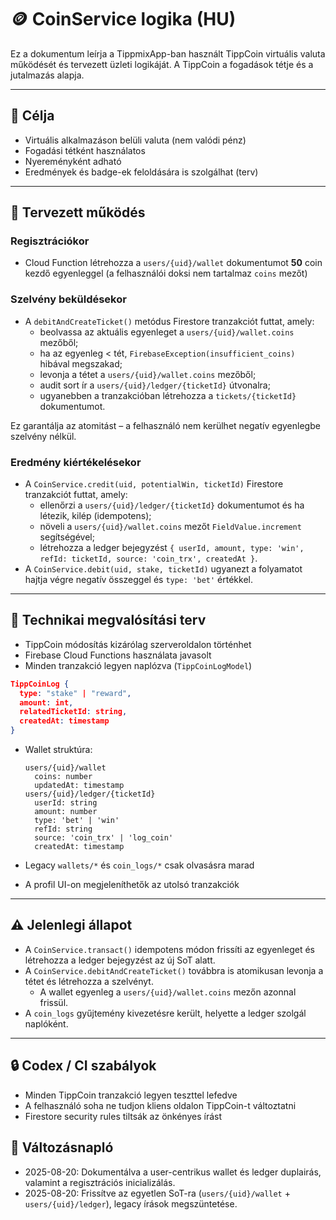 # 🪙 CoinService logika (HU)

Ez a dokumentum leírja a TippmixApp-ban használt TippCoin virtuális valuta működését és tervezett üzleti logikáját.
A TippCoin a fogadások tétje és a jutalmazás alapja.

---

## 🎯 Célja

- Virtuális alkalmazáson belüli valuta (nem valódi pénz)
- Fogadási tétként használatos
- Nyereményként adható
- Eredmények és badge-ek feloldására is szolgálhat (terv)

---

## 🧠 Tervezett működés

### Regisztrációkor

- Cloud Function létrehozza a `users/{uid}/wallet` dokumentumot **50** coin kezdő egyenleggel (a felhasználói doksi nem tartalmaz `coins` mezőt)

### Szelvény beküldésekor

- A `debitAndCreateTicket()` metódus Firestore tranzakciót futtat, amely:
    - beolvassa az aktuális egyenleget a `users/{uid}/wallet.coins` mezőből;
    - ha az egyenleg < tét, `FirebaseException(insufficient_coins)` hibával megszakad;
    - levonja a tétet a `users/{uid}/wallet.coins` mezőből;
    - audit sort ír a `users/{uid}/ledger/{ticketId}` útvonalra;
    - ugyanebben a tranzakcióban létrehozza a `tickets/{ticketId}` dokumentumot.

Ez garantálja az atomitást – a felhasználó nem kerülhet negatív egyenlegbe szelvény nélkül.

### Eredmény kiértékelésekor

- A `CoinService.credit(uid, potentialWin, ticketId)` Firestore tranzakciót futtat, amely:
    - ellenőrzi a `users/{uid}/ledger/{ticketId}` dokumentumot és ha létezik, kilép (idempotens);
    - növeli a `users/{uid}/wallet.coins` mezőt `FieldValue.increment` segítségével;
    - létrehozza a ledger bejegyzést `{ userId, amount, type: 'win', refId: ticketId, source: 'coin_trx', createdAt }`.
- A `CoinService.debit(uid, stake, ticketId)` ugyanezt a folyamatot hajtja végre negatív összeggel és `type: 'bet'` értékkel.

---

## 🧾 Technikai megvalósítási terv

- TippCoin módosítás kizárólag szerveroldalon történhet
- Firebase Cloud Functions használata javasolt
- Minden tranzakció legyen naplózva (`TippCoinLogModel`)
```json
TippCoinLog {
  type: "stake" | "reward",
  amount: int,
  relatedTicketId: string,
  createdAt: timestamp
}
```

- Wallet struktúra:

  ```
  users/{uid}/wallet
    coins: number
    updatedAt: timestamp
  users/{uid}/ledger/{ticketId}
    userId: string
    amount: number
    type: 'bet' | 'win'
    refId: string
    source: 'coin_trx' | 'log_coin'
    createdAt: timestamp
  ```

- Legacy `wallets/*` és `coin_logs/*` csak olvasásra marad
- A profil UI-on megjeleníthetők az utolsó tranzakciók

---

## ⚠️ Jelenlegi állapot

- A `CoinService.transact()` idempotens módon frissíti az egyenleget és létrehozza a ledger bejegyzést az új SoT alatt.
- A `CoinService.debitAndCreateTicket()` továbbra is atomikusan levonja a tétet és létrehozza a szelvényt.
  - A wallet egyenleg a `users/{uid}/wallet.coins` mezőn azonnal frissül.
- A `coin_logs` gyűjtemény kivezetésre került, helyette a ledger szolgál naplóként.

---

## 🔒 Codex / CI szabályok

- Minden TippCoin tranzakció legyen teszttel lefedve
- A felhasználó soha ne tudjon kliens oldalon TippCoin-t változtatni
- Firestore security rules tiltsák az önkényes írást

## 📘 Változásnapló

- 2025-08-20: Dokumentálva a user-centrikus wallet és ledger duplairás, valamint a regisztrációs inicializálás.
- 2025-08-20: Frissítve az egyetlen SoT-ra (`users/{uid}/wallet` + `users/{uid}/ledger`), legacy írások megszüntetése.
